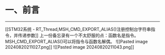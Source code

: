 # 一、前言
---
[[STM32系统 - RT_Thread,MSH_CMD_EXPORT_ALIAS()注册控制台字符串指令，并传递参数]]
上一份备忘录有一个不太舒服的点：函数名是指令。MSH_CMD_EXPORT_ALIAS()可以将指令与函数名解偶。
![[Pasted image 20240820211027.png]]
![[Pasted image 20240820211043.png]]











